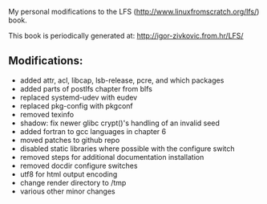 My personal modifications to the LFS (http://www.linuxfromscratch.org/lfs/) book.

This book is periodically generated at: http://igor-zivkovic.from.hr/LFS/

## Modifications:
* added attr, acl, libcap, lsb-release, pcre, and which packages
* added parts of postlfs chapter from blfs
* replaced systemd-udev with eudev
* replaced pkg-config with pkgconf
* removed texinfo
* shadow: fix newer glibc crypt()'s handling of an invalid seed
* added fortran to gcc languages in chapter 6
* moved patches to github repo
* disabled static libraries where possible with the configure switch
* removed steps for additional documentation installation
* removed docdir configure switches
* utf8 for html output encoding
* change render directory to /tmp
* various other minor changes
